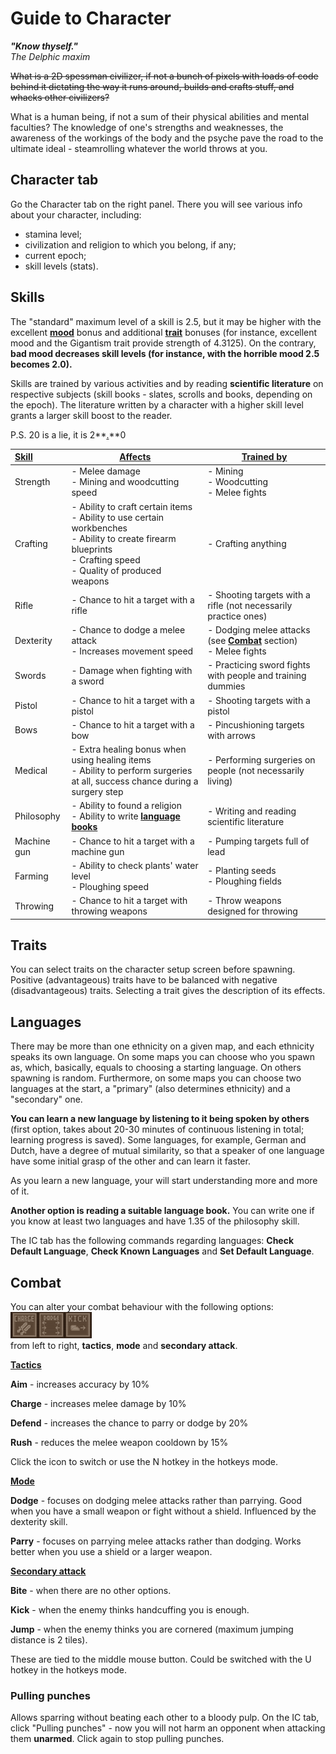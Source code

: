 # Guide to Character

***"Know thyself."***<br>
*The Delphic maxim*

~~What is a 2D spessman civilizer, if not a bunch of pixels with loads of code behind it dictating the way it runs around, builds and crafts stuff, and whacks other civilizers?~~

What is a human being, if not a sum of their physical abilities and mental faculties? The knowledge of one's strengths and weaknesses, the awareness of the workings of the body and the psyche pave the road to the ultimate ideal - steamrolling whatever the world throws at you.

## Character tab

Go the Character tab on the right panel. There you will see various info about your character, including: 

- stamina level;
- civilization and religion to which you belong, if any; 
- current epoch;
- skill levels (stats).

## Skills

The "standard" maximum level of a skill is 2.5, but it may be higher with the excellent **[mood](Starter_Guide#mood "wikilink")** bonus and additional **[trait](#traits "wikilink")** bonuses (for instance, excellent mood and the Gigantism trait provide strength of 4.3125). On the contrary, **bad mood decreases skill levels (for instance, with the horrible mood 2.5 becomes 2.0).**

Skills are trained by various activities and by reading **scientific literature** on respective subjects (skill books - slates, scrolls and books, depending on the epoch). The literature written by a character with a higher skill level grants a larger skill boost to the reader.

P.S. 20 is a lie, it is 2**<u>.</u>**0

| <u>Skill</u> | <u>Affects</u>                                               | <u>Trained by</u>                                            |
| :----------- | ------------------------------------------------------------ | ------------------------------------------------------------ |
| Strength     | - Melee damage<br />- Mining and woodcutting speed           | - Mining<br />- Woodcutting<br />- Melee fights              |
| Crafting     | - Ability to craft certain items<br />- Ability to use certain workbenches<br />- Ability to create firearm blueprints<br />- Crafting speed<br />- Quality of produced weapons | - Crafting anything                                          |
| Rifle        | - Chance to hit a target with a rifle                        | - Shooting targets with a rifle (not necessarily practice ones) |
| Dexterity    | - Chance to dodge a melee attack<br />- Increases movement speed                             | - Dodging melee attacks (see **[Combat](#combat "wikilink")** section)<br />- Melee fights |
| Swords       | - Damage when fighting with a sword                          | - Practicing sword fights with people and training dummies   |
| Pistol       | - Chance to hit a target with a pistol                       | - Shooting targets with a pistol                             |
| Bows         | - Chance to hit a target with a bow                          | - Pincushioning targets with arrows                          |
| Medical      | - Extra healing bonus when using healing items<br /> - Ability to perform surgeries at all, success chance during a surgery step | - Performing surgeries on people (not necessarily living)    |
| Philosophy   | - Ability to found a religion<br />- Ability to write **[language books](#languages "wikilink")** | - Writing and reading scientific literature                  |
| Machine gun  | - Chance to hit a target with a machine gun                  | - Pumping targets full of lead                               |
| Farming      | - Ability to check plants' water level<br />- Ploughing speed | - Planting seeds<br />- Ploughing fields                     |
| Throwing     | - Chance to hit a target with throwing weapons                | - Throw weapons designed for throwing                                  |

## Traits

You can select traits on the character setup screen before spawning. Positive (advantageous) traits have to be balanced with negative (disadvantageous)  traits. Selecting a trait gives the description of its effects.

## Languages

There may be more than one ethnicity on a given map, and each ethnicity speaks its own language. On some maps you can choose who you spawn as, which, basically, equals to choosing a starting language.  On others spawning is random. Furthermore, on some maps you can choose two languages at the start, a "primary" (also determines ethnicity) and a "secondary" one.

**You can learn a new language by listening to it being spoken by others** (first option, takes about 20-30 minutes of continuous listening in total; learning progress is saved). Some languages, for example, German and Dutch, have a degree of mutual similarity, so that a speaker of one language have some initial grasp of the other and can learn it faster. 

As you learn a new language, your will start understanding more and more of it.

**Another option is reading a suitable language book.**  You can write one if you know at least two languages and have 1.35 of the philosophy skill. 

The IC tab has the following commands regarding languages: **Check Default Language**, **Check Known Languages** and **Set Default Language**.

## Combat

You can alter your combat behaviour with the following options:<br>
<img src="assets/images/hud_combat.png"><br>
from left to right, **tactics**, **mode** and **secondary attack**.

**<u>Tactics</u>**

**Aim** - increases accuracy by 10%

**Charge** - increases melee damage by 10%

**Defend** - increases the chance to parry or dodge by 20%

**Rush** - reduces the melee weapon cooldown by 15%

Click the icon to switch or use the N hotkey in the hotkeys mode.

**<u>Mode</u>**

**Dodge** - focuses on dodging melee attacks rather than parrying. Good when you have a small weapon or fight without a shield. Influenced by the dexterity skill.

**Parry** - focuses on parrying melee attacks rather than dodging. Works better when you use a shield or a larger weapon.

**<u>Secondary attack</u>**

**Bite** - when there are no other options.

**Kick** - when the enemy thinks handcuffing you is enough.

**Jump** - when the enemy thinks you are cornered (maximum jumping distance is 2 tiles).

These are tied to the middle mouse button. Could be switched with the U hotkey in the hotkeys mode.

### Pulling punches

Allows sparring without beating each other to a bloody pulp. On the IC tab, click "Pulling punches" - now you will not harm an opponent when attacking them **unarmed**. Click again to stop pulling punches.
